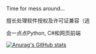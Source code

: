 Time for mess around...

擅长处理软件授权及许可证兼容（逃

会一点点Python, C#和网页前端

[![Anurag's GitHub stats](https://github-readme-stats.vercel.app/api?username=ZhaoFJx)](https://github.com/anuraghazra/github-readme-stats)
